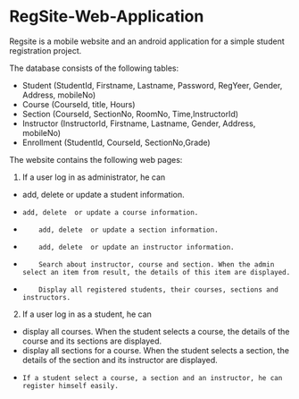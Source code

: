 # RegSite-Web-Application
Regsite is a mobile website and an android application for a simple student registration project.

The database consists of the following tables:
  - Student (StudentId, Firstname, Lastname, Password, RegYeer, Gender, Address, mobileNo)
  - Course (CourseId, title, Hours)
  - Section (CourseId, SectionNo, RoomNo, Time,InstructorId)
  - Instructor (InstructorId, Firstname, Lastname, Gender, Address, mobileNo)
  - Enrollment (StudentId, CourseId, SectionNo,Grade)
  
The website contains the following web pages:  
1.	If a user log in as administrator, he can
  -	add, delete  or update a student information.</li>
  -		add, delete  or update a course information.
  -			add, delete  or update a section information.
  -			add, delete  or update an instructor information.
  -			Search about instructor, course and section. When the admin select an item from result, the details of this item are displayed.
  -			Display all registered students, their courses, sections and instructors.
  
2.	If a user log in as a student, he can
  -	display all courses. When the student selects a course, the details of the course and its sections are displayed.
  -	display all sections for a course. When the student selects a section, the details of the section and its instructor are displayed.
  -		If a student select a course, a section and an instructor, he can register himself easily. 
